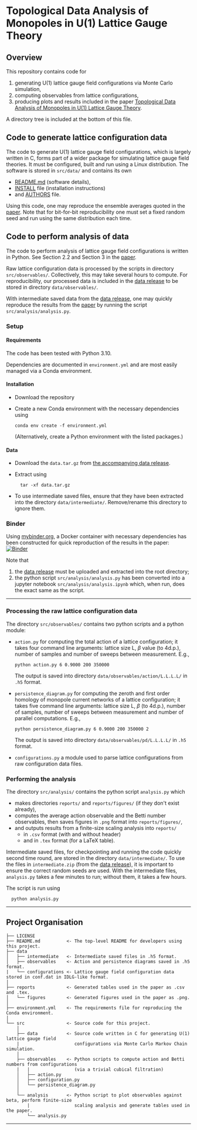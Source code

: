 # Topological Data Analysis of Monopoles in U(1) Lattice Gauge Theory

## Overview
This repository contains code for
1. generating U(1) lattice gauge field configurations via Monte Carlo simulation, 
2. computing observables from lattice configurations, 
3. producing plots and results included in the paper [Topological Data Analysis of Monopoles in U(1) Lattice Gauge Theory][paper].

A directory tree is included at the bottom of this file.

## Code to generate lattice configuration data
The code to generate U(1) lattice gauge field configurations, which is largely written in C, forms part of a wider package for simulating lattice gauge field theories. It must be configured, built and run using a Linux distribution. The software is stored in `src/data/` and contains its own 
* [README.md][mc_README] (software details), 
* [INSTALL][mc_INSTALL] file (installation instructions) 
* and [AUTHORS][mc_AUTHORS] file.

Using this code, one may reproduce the ensemble averages quoted in the [paper][paper]. Note that for bit-for-bit reproducibility one must set a fixed random seed and run using the same distribution each time.

## Code to perform analysis of data
The code to perform analysis of lattice gauge field configurations is written in Python. See Section 2.2 and Section 3 in the [paper][paper].

Raw lattice configuration data is processed by the scripts in directory `src/observables/`. Collectively, this may take several hours to compute. For reproducibility, our processed data is included in the [data release][data] to be stored in directory `data/observables/`.

With intermediate saved data from the [data release][data], one may quickly reproduce the results from the [paper][paper] by running the script `src/analysis/analysis.py`. 

### Setup

#### Requirements

The code has been tested with Python 3.10. 

Dependencies are documented in `environment.yml` and are most easily managed via a Conda environment. 

#### Installation
* Download the repository
* Create a new Conda environment with the necessary dependencies using

      conda env create -f environment.yml
    (Alternatively, create a Python environment with the listed packages.)

#### Data

* Download the `data.tar.gz` from [the accompanying data release][data].
* Extract using

        tar -xf data.tar.gz
* To use intermediate saved files, ensure that they have been extracted into the directory `data/intermediate/`. Remove/rename this directory to ignore them.

### Binder

Using [mybinder.org][binder], a Docker container with necessary dependencies has been constructed for quick reproduction of the results in the paper: [![Binder](https://mybinder.org/badge_logo.svg)](https://mybinder.org/v2/gh/xc2237451/comp_u1_mon_tda.git/HEAD)

Note that 
1. the [data release][data] must be uploaded and extracted into the root directory;
2. the python script `src/analysis/analysis.py` has been converted into a jupyter notebook `src/analysis/analysis.ipynb` which, when run, does the exact same as the script.

---

### Processing the raw lattice configuration data
The directory `src/observables/` contains two python scripts and a python module:
* `action.py` for computing the total action of a lattice configuration; it takes four command line arguments: lattice size L, $\beta$ value (to 4d.p.), number of samples and number of sweeps between measurement. E.g.,

      python action.py 6 0.9000 200 350000
    The output is saved into directory `data/observables/action/L.L.L.L/` in `.h5` format.
* `persistence_diagram.py` for computing the zeroth and first order homology of monopole current networks of a lattice configuration; it takes five command line arguments: lattice size L, $\beta$ (to 4d.p.), number of samples, number of sweeps between measurement and number of parallel computations. E.g.,

      python persistence_diagram.py 6 0.9000 200 350000 2
    The output is saved into directory `data/observables/pd/L.L.L.L/` in `.h5` format.
* `configurations.py` a module used to parse lattice configurations from raw configuration data files.

### Performing the analysis
The directory `src/analysis/` contains the python script `analysis.py` which
* makes directories `reports/` and `reports/figures/` (if they don't exist already),
* computes the average action observable and the Betti number observables, then saves figures in `.png` format into `reports/figures/`,
* and outputs results from a finite-size scaling analysis into `reports/`
    * in `.csv` format (with and without header) 
    * and in `.tex` format (for a LaTeX table).

Intermediate saved files, for checkpointing and running the code quickly second time round, are stored in the directory `data/intermediate/`. To use the files in `intermediate.zip` (from the [data release][data]), it is important to ensure the correct random seeds are used. With the intermediate files, `analysis.py` takes a few minutes to run; without them, it takes a few hours.

The script is run using

      python analysis.py

---
## Project Organisation

    ├── LICENSE
    ├── README.md          <- The top-level README for developers using this project.
    ├── data
    │   ├── intermediate   <- Intermediate saved files in .h5 format.
    │   ├── observables    <- Action and persistence diagrams saved in .h5 format.
    |   └── configurations <- Lattice gauge field configuration data stored in conf.dat in IDLG-like format.
    │
    ├── reports            <- Generated tables used in the paper as .csv and .tex.
    │   └── figures        <- Generated figures used in the paper as .png.
    │
    ├── environment.yml    <- The requirements file for reproducing the Conda environment.
    │                         
    └── src                <- Source code for this project.
        │
        ├── data           <- Source code written in C for generating U(1) lattice gauge field 
        |                     configurations via Monte Carlo Markov Chain simulation.
        │
        ├── observables    <- Python scripts to compute action and Betti numbers from configurations
        |   |                 (via a trivial cubical filtration)
        │   ├── action.py
        │   ├── configuration.py
        │   └── persistence_diagram.py   
        │
        └── analysis       <- Python script to plot observables against beta, perform finite-size 
            |                 scaling analysis and generate tables used in the paper.                    
            └── analysis.py
---

[data]: https://doi.org/10.5281/zenodo.7060073
[paper]: https://arxiv.org/abs/2207.13392
[mc_README]: src/data/README.md,
[mc_AUTHORS]: src/data/AUTHORS
[mc_install]: src/data/INSTALL
[binder]: https://mybinder.org/